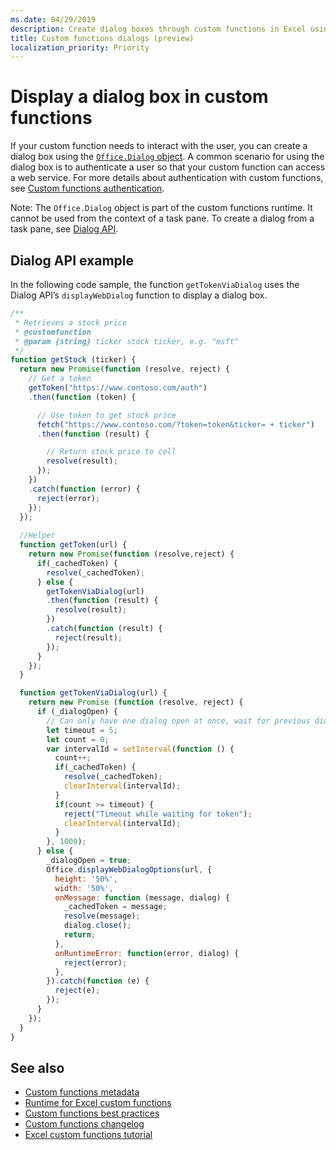 ```yaml
---
ms.date: 04/29/2019
description: Create dialog boxes through custom functions in Excel using JavaScript.
title: Custom functions dialogs (preview)
localization_priority: Priority
---
```

# Display a dialog box in custom functions

If your custom function needs to interact with the user, you can create a dialog box using the [`Office.Dialog` object](/javascript/api/office-runtime/officeruntime.dialog?view=office-js). A common scenario for using the dialog box is to authenticate a user so that your custom function can access a web service. For more details about authentication with custom functions, see [Custom functions authentication](./custom-functions-authentication.md).

Note: The `Office.Dialog` object is part of the custom functions runtime. It cannot be used from the context of a task pane. To create a dialog from a task pane, see [Dialog API](/office/dev/add-ins/develop/dialog-api-in-office-add-ins).

## Dialog API example

In the following code sample, the function `getTokenViaDialog` uses the Dialog API’s `displayWebDialog` function to display a dialog box.

```js
/**
 * Retrieves a stock price
 * @customfunction
 * @param {string} ticker stock ticker, e.g. "msft"
 */
function getStock (ticker) {
  return new Promise(function (resolve, reject) {
    // Get a token
    getToken("https://www.contoso.com/auth")
    .then(function (token) {

      // Use token to get stock price
      fetch("https://www.contoso.com/?token=token&ticker= + ticker")
      .then(function (result) {

        // Return stock price to cell
        resolve(result);
      });
    })
    .catch(function (error) {
      reject(error);
    });
  });
  
  //Helper
  function getToken(url) {
    return new Promise(function (resolve,reject) {
      if(_cachedToken) {
        resolve(_cachedToken);
      } else {
        getTokenViaDialog(url)
        .then(function (result) {
          resolve(result);
        })
        .catch(function (result) {
          reject(result);
        });
      }
    });
  }

  function getTokenViaDialog(url) {
    return new Promise (function (resolve, reject) {
      if (_dialogOpen) {
        // Can only have one dialog open at once, wait for previous dialog's token
        let timeout = 5;
        let count = 0;
        var intervalId = setInterval(function () {
          count++;
          if(_cachedToken) {
            resolve(_cachedToken);
            clearInterval(intervalId);
          }
          if(count >= timeout) {
            reject("Timeout while waiting for token");
            clearInterval(intervalId);
          }
        }, 1000);
      } else {
        _dialogOpen = true;
        Office.displayWebDialogOptions(url, {
          height: '50%',
          width: '50%',
          onMessage: function (message, dialog) {
            _cachedToken = message;
            resolve(message);
            dialog.close();
            return;
          },
          onRuntimeError: function(error, dialog) {
            reject(error);
          },
        }).catch(function (e) {
          reject(e);
        });
      }
    });
  }
}
```

## See also

* [Custom functions metadata](custom-functions-json.md)
* [Runtime for Excel custom functions](custom-functions-runtime.md)
* [Custom functions best practices](custom-functions-best-practices.md)
* [Custom functions changelog](custom-functions-changelog.md)
* [Excel custom functions tutorial](../tutorials/excel-tutorial-create-custom-functions.md)
